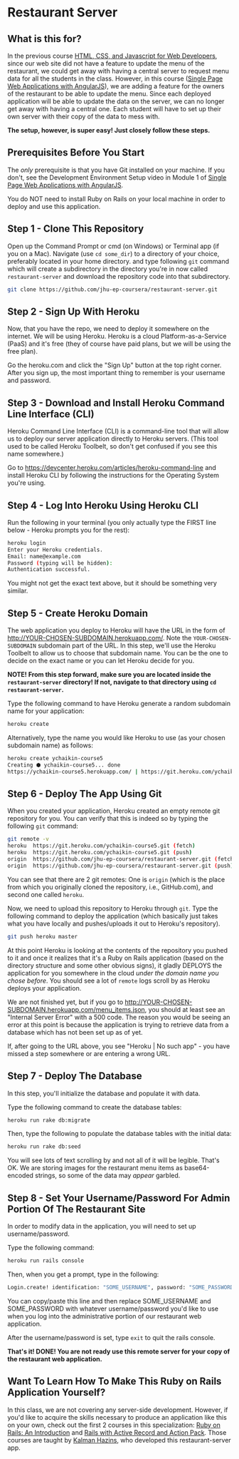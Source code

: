 # Restaurant Server

## What is this for?

In the previous course [HTML, CSS, and Javascript for Web Developers](https://www.coursera.org/learn/html-css-javascript-for-web-developers), since our web site did not have a feature to update the menu of the restaurant, we could get away with having a central server to request menu data for all the students in the class. However, in this course ([Single Page Web Applications with AngularJS](https://www.coursera.org/learn/single-page-web-apps-with-angularjs)), we are adding a feature for the owners of the restaurant to be able to update the menu. Since each deployed application will be able to update the data on the server, we can no longer get away with having a central one. Each student will have to set up their own server with their copy of the data to mess with.

**The setup, however, is super easy! Just closely follow these steps.**

## Prerequisites Before You Start

The _only_ prerequisite is that you have Git installed on your machine. If you don't, see the Development Environment Setup video in Module 1 of [Single Page Web Applications with AngularJS](https://www.coursera.org/learn/single-page-web-apps-with-angularjs).

You do NOT need to install Ruby on Rails on your local machine in order to deploy and use this application.

## Step 1 - Clone This Repository

Open up the Command Prompt or cmd (on Windows) or Terminal app (if you on a Mac). Navigate (use `cd some_dir`) to a directory of your choice, preferably located in your home directory. and type following `git` command which will create a subdirectory in the directory you're in now called `restaurant-server` and download the repository code into that subdirectory.

```bash
git clone https://github.com/jhu-ep-coursera/restaurant-server.git
```

## Step 2 - Sign Up With Heroku

Now, that you have the repo, we need to deploy it somewhere on the internet. We will be using Heroku. Heroku is a cloud Platform-as-a-Service (PaaS) and it's free (they of course have paid plans, but we will be using the free plan).

Go the heroku.com and click the "Sign Up" button at the top right corner. After you sign up, the most important thing to remember is your username and password.

## Step 3 - Download and Install Heroku Command Line Interface (CLI)

Heroku Command Line Interface (CLI) is a command-line tool that will allow us to deploy our server application directly to Heroku servers. (This tool used to be called Heroku Toolbelt, so don't get confused if you see this name somewhere.)

Go to https://devcenter.heroku.com/articles/heroku-command-line and install Heroku CLI by following the instructions for the Operating System you're using.

## Step 4 - Log Into Heroku Using Heroku CLI

Run the following in your terminal (you only actually type the FIRST line below - Heroku prompts you for the rest):

```bash
heroku login
Enter your Heroku credentials.
Email: name@example.com
Password (typing will be hidden):
Authentication successful.
```

You might not get the exact text above, but it should be something very similar.

## Step 5 - Create Heroku Domain

The web application you deploy to Heroku will have the URL in the form of http://YOUR-CHOSEN-SUBDOMAIN.herokuapp.com/. Note the `YOUR-CHOSEN-SUBDOMAIN` subdomain part of the URL. In this step, we'll use the Heroku Toolbelt to allow us to choose that subdomain name. You can be the one to decide on the exact name or you can let Heroku decide for you.

**NOTE! From this step forward, make sure you are located inside the `restaurant-server` directory! If not, navigate to that directory using `cd restaurant-server`.**

Type the following command to have Heroku generate a random subdomain name for your application:

```bash
heroku create
```

Alternatively, type the name you would like Heroku to use (as your chosen subdomain name) as follows:

```bash
heroku create ychaikin-course5
Creating ⬢ ychaikin-course5... done
https://ychaikin-course5.herokuapp.com/ | https://git.heroku.com/ychaikin-course5.git
```

## Step 6 - Deploy The App Using Git

When you created your application, Heroku created an empty remote git repository for you. You can verify that this is indeed so by typing the following `git` command:

```bash
git remote -v
heroku	https://git.heroku.com/ychaikin-course5.git (fetch)
heroku	https://git.heroku.com/ychaikin-course5.git (push)
origin	https://github.com/jhu-ep-coursera/restaurant-server.git (fetch)
origin	https://github.com/jhu-ep-coursera/restaurant-server.git (push)
```

You can see that there are 2 git remotes: One is `origin` (which is the place from which you originally cloned the repository, i.e., GitHub.com), and second one called `heroku`.

Now, we need to upload this repository to Heroku through `git`. Type the following command to deploy the application (which basically just takes what you have locally and pushes/uploads it out to Heroku's repository).

```bash
git push heroku master
```

At this point Heroku is looking at the contents of the repository you pushed to it and once it realizes that it's a Ruby on Rails application (based on the directory structure and some other obvious signs), it gladly DEPLOYS the application for you somewhere in the cloud _under the domain name you chose before_. You should see a lot of `remote` logs scroll by as Heroku deploys your application.

We are not finished yet, but if you go to http://YOUR-CHOSEN-SUBDOMAIN.herokuapp.com/menu_items.json, you should at least see an "Internal Server Error" with a 500 code. The reason you would be seeing an error at this point is because the application is trying to retrieve data from a database which has not been set up as of yet.

If, after going to the URL above, you see "Heroku | No such app" - you have missed a step somewhere or are entering a wrong URL.

## Step 7 - Deploy The Database

In this step, you'll initialize the database and populate it with data.

Type the following command to create the database tables:

```bash
heroku run rake db:migrate
```

Then, type the following to populate the database tables with the initial data:

```bash
heroku run rake db:seed
```

You will see lots of text scrolling by and not all of it will be legible. That's OK. We are storing images for the restaurant menu items as base64-encoded strings, so some of the data may _appear_ garbled.

## Step 8 - Set Your Username/Password For Admin Portion Of The Restaurant Site

In order to modify data in the application, you will need to set up username/password.

Type the following command:

```bash
heroku run rails console
```

Then, when you get a prompt, type in the following:

```bash
Login.create! identification: "SOME_USERNAME", password: "SOME_PASSWORD",  password_confirmation: "SOME_PASSWORD"
```

You can copy/paste this line and then replace SOME_USERNAME and SOME_PASSWORD with whatever username/password you'd like to use when you log into the administrative portion of our restaurant web application.

After the username/password is set, type `exit` to quit the rails console.

**That's it! DONE! You are not ready use this remote server for your copy of the restaurant web application.**

## Want To Learn How To Make This Ruby on Rails Application Yourself?

In this class, we are not covering any server-side development. However, if you'd like to acquire the skills necessary to produce an application like this on your own, check out the first 2 courses in this specialization: [Ruby on Rails: An Introduction](https://www.coursera.org/learn/ruby-on-rails-intro) and [Rails with Active Record and Action Pack](https://www.coursera.org/learn/rails-with-active-record). Those courses are taught by [Kalman Hazins](https://www.coursera.org/instructor/kalman-hazins), who developed this restaurant-server app.
